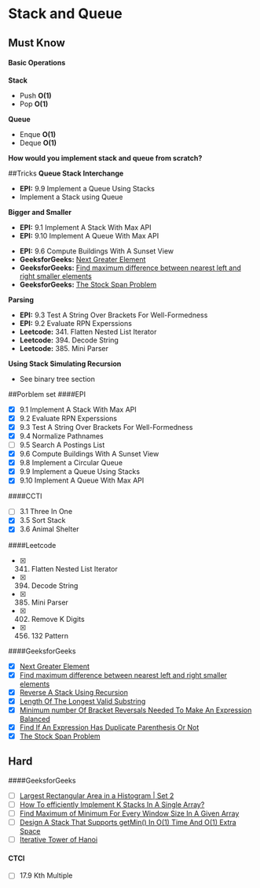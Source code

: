 # Stack and Queue

## Must Know
#### Basic Operations
**Stack**
* Push **O(1)**
* Pop **O(1)**

**Queue**
* Enque **O(1)**
* Deque **O(1)**

**How would you implement stack and queue from scratch?**

##Tricks
**Queue Stack Interchange**
* **EPI:** 9.9 Implement a Queue Using Stacks
* Implement a Stack using Queue

**Bigger and Smaller**
* **EPI:** 9.1 Implement A Stack With Max API
* **EPI:** 9.10 Implement A Queue With Max API
- **EPI:** 9.6 Compute Buildings With A Sunset View
- **GeeksforGeeks:** [Next Greater Element](http://www.geeksforgeeks.org/next-greater-element/)
- **GeeksforGeeks:** [Find maximum difference between nearest left and right smaller elements](http://www.geeksforgeeks.org/find-maximum-difference-between-nearest-left-and-right-smaller-elements/)
- **GeeksforGeeks:** [The Stock Span Problem](http://www.geeksforgeeks.org/the-stock-span-problem/)

**Parsing**
* **EPI:** 9.3 Test A String Over Brackets For Well-Formedness
* **EPI:** 9.2 Evaluate RPN Experssions
* **Leetcode:** 341. Flatten Nested List Iterator
* **Leetcode:** 394. Decode String
* **Leetcode:** 385. Mini Parser

**Using Stack Simulating Recursion**
* See binary tree section

##Porblem set
####EPI
- [x] 9.1 Implement A Stack With Max API
- [x] 9.2 Evaluate RPN Experssions
- [x] 9.3 Test A String Over Brackets For Well-Formedness
- [x] 9.4 Normalize Pathnames
- [ ] 9.5 Search A Postings List
- [x] 9.6 Compute Buildings With A Sunset View
- [x] 9.8 Implement a Circular Queue
- [x] 9.9 Implement a Queue Using Stacks
- [x] 9.10 Implement A Queue With Max API

####CCTI
- [ ] 3.1 Three In One
- [x] 3.5 Sort Stack
- [x] 3.6 Animal Shelter

####Leetcode
- [x] 341. Flatten Nested List Iterator
- [x] 394. Decode String
- [x] 385. Mini Parser
- [x] 402. Remove K Digits
- [x] 456. 132 Pattern

####GeeksforGeeks
- [x] [Next Greater Element](http://www.geeksforgeeks.org/next-greater-element/)
- [x] [Find maximum difference between nearest left and right smaller elements](http://www.geeksforgeeks.org/find-maximum-difference-between-nearest-left-and-right-smaller-elements/)
- [x] [Reverse A Stack Using Recursion](http://www.geeksforgeeks.org/reverse-a-stack-using-recursion/)
- [x] [Length Of The Longest Valid Substring](http://www.geeksforgeeks.org/length-of-the-longest-valid-substring/)
- [x] [Minimum number Of Bracket Reversals Needed To Make An Expression Balanced](http://www.geeksforgeeks.org/minimum-number-of-bracket-reversals-needed-to-make-an-expression-balanced/)
- [x] [Find If An Expression Has Duplicate Parenthesis Or Not](http://www.geeksforgeeks.org/find-expression-duplicate-parenthesis-not/)
- [x] [The Stock Span Problem](http://www.geeksforgeeks.org/the-stock-span-problem/)

## Hard
####GeeksforGeeks
- [ ] [Largest Rectangular Area in a Histogram | Set 2](http://www.geeksforgeeks.org/largest-rectangle-under-histogram/)
- [ ] [How To efficiently Implement K Stacks In A Single Array?](http://www.geeksforgeeks.org/efficiently-implement-k-stacks-single-array/)
- [ ] [Find Maximum of Minimum For Every Window Size In A Given Array](http://www.geeksforgeeks.org/find-the-maximum-of-minimums-for-every-window-size-in-a-given-array/)
- [ ] [Design A Stack That Supports getMin() In O(1) Time And O(1) Extra Space](http://www.geeksforgeeks.org/design-a-stack-that-supports-getmin-in-o1-time-and-o1-extra-space/)
- [ ] [Iterative Tower of Hanoi](http://www.geeksforgeeks.org/iterative-tower-of-hanoi/)

#### CTCI
- [ ] 17.9 Kth Multiple
